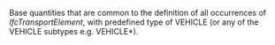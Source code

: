 Base quantities that are common to the definition of all occurrences of _IfcTransportElement_, with predefined type of VEHICLE (or any of the VEHICLE subtypes e.g. VEHICLE*).
